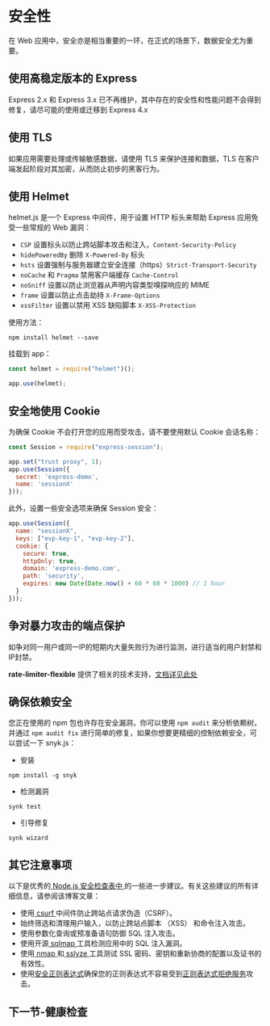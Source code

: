# 安全性

在 Web 应用中，安全亦是相当重要的一环，在正式的场景下，数据安全尤为重要。

## 使用高稳定版本的 Express

Express 2.x 和 Express 3.x 已不再维护，其中存在的安全性和性能问题不会得到修复，请尽可能的使用或迁移到 Express 4.x

## 使用 TLS

如果应用需要处理或传输敏感数据，请使用 TLS 来保护连接和数据，TLS 在客户端发起阶段对其加密，从而防止初步的黑客行为。

## 使用 Helmet

helmet.js 是一个 Express 中间件，用于设置 HTTP 标头来帮助 Express 应用免受一些常规的 Web 漏洞：
- `CSP` 设置标头以防止跨站脚本攻击和注入，`Content-Security-Policy`
- `hidePoweredBy` 删除 `X-Powered-By` 标头
- `hsts` 设置强制与服务器建立安全连接（https）`Strict-Transport-Security`
- `noCache` 和 `Pragma` 禁用客户端缓存 `Cache-Control`
- `noSniff` 设置以防止浏览器从声明内容类型嗅探响应的 MIME
- `frame` 设置以防止点击劫持 `X-Frame-Options`
- `xssFilter` 设置以禁用 XSS 缺陷脚本 `X-XSS-Protection`

使用方法：
```shell
npm install helmet --save
```
挂载到 app：
```javascript
const helmet = require("helmet")();

app.use(helmet);
```

## 安全地使用 Cookie

为确保 Cookie 不会打开您的应用而受攻击，请不要使用默认 Cookie 会话名称：
```javascript
const Session = require("express-session");

app.set("trust proxy", 1);
app.use(Session({
  secret: 'express-demo',
  name: 'sessionX'
}));
```
此外，设置一些安全选项来确保 Session 安全：
```javascript
app.use(Session({
  name: "sessionX",
  keys: ["evp-key-1", "evp-key-2"],
  cookie: {
    secure: true,
    httpOnly: true,
    domain: 'express-demo.com',
    path: 'security',
    expires: new Date(Date.now() + 60 * 60 * 1000) // 1 hour
  }
}));
```

## 争对暴力攻击的端点保护

如争对同一用户或同一IP的短期内大量失败行为进行监测，进行适当的用户封禁和IP封禁。

**rate-limiter-flexible** 提供了相关的技术支持，[文档详见此处](https://github.com/animir/node-rate-limiter-flexible/wiki/Overall-example#login-endpoint-protection)

## 确保依赖安全

您正在使用的 npm 包也许存在安全漏洞，你可以使用 `npm audit` 来分析依赖树，并通过 `npm audit fix` 进行简单的修复，如果你想要更精细的控制依赖安全，可以尝试一下 snyk.js：

- 安装
```shell
npm install -g snyk
```
- 检测漏洞
```shell
synk test
```
- 引导修复
```shell
synk wizard
```

## 其它注意事项

以下是优秀的[ Node.js 安全检查表中 ](https://blog.risingstack.com/node-js-security-checklist/)的一些进一步建议。有关这些建议的所有详细信息，请参阅该博客文章：
- 使用[ csurf ](https://www.npmjs.com/package/csurf)中间件防止跨站点请求伪造（CSRF）。
- 始终筛选和清理用户输入，以防止跨站点脚本 （XSS） 和命令注入攻击。
- 使用参数化查询或预准备语句防御 SQL 注入攻击。
- 使用开源[ sqlmap ](http://sqlmap.org/)工具检测应用中的 SQL 注入漏洞。
- 使用[ nmap ](https://nmap.org/)和[ sslyze ](https://github.com/nabla-c0d3/sslyze)工具测试 SSL 密码、密钥和重新协商的配置以及证书的有效性。
- 使用[安全正则表达式](https://www.npmjs.com/package/safe-regex)确保您的正则表达式不容易受到[正则表达式拒绝服务](https://www.owasp.org/index.php/Regular_expression_Denial_of_Service_-_ReDoS)攻击。

## 下一节-健康检查

